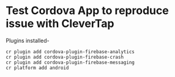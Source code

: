 # Test Cordova App to reproduce issue with CleverTap

Plugins installed-

```
cr plugin add cordova-plugin-firebase-analytics
cr plugin add cordova-plugin-firebase-crash
cr plugin add cordova-plugin-firebase-messaging
cr platform add android
```